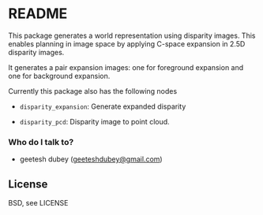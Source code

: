 # README #

This package generates a world representation using disparity images. This enables planning in image space by applying C-space expansion in 2.5D disparity images.

It generates a pair expansion images: one for foreground expansion and one for background expansion.

Currently this package also has the following nodes

* `disparity_expansion`: Generate expanded disparity

* `disparity_pcd`: Disparity image to point cloud.

### Who do I talk to? ###

* geetesh dubey (geeteshdubey@gmail.com)
## License 

BSD, see LICENSE